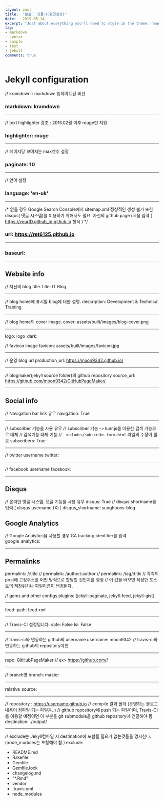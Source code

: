 ```yaml
---
layout: post
title:  "블로그 만들기(환경설정)"
date:   2019-05-14
excerpt: "Just about everything you'll need to style in the theme: headings, paragraphs, blockquotes, tables, code blocks, and more."
tag:
- markdown 
- syntax
- sample
- test
- jekyll
comments: true
---
```


# Jekyll configuration

// kramdown : markdown 업데이트된 버전
### markdown: kramdown
<hr/>

//  text highlighter 강조 : 2016.02월 이후 rouge만 지원
### highlighter: rouge
<hr/>

//  페이지당 보여지는 max갯수 설정
### paginate: 10
<hr/>

//  언어 설정
### language: 'en-uk'
<hr/>

/*  없을 경우 Google Search Console에서 sitemap.xml 정상적인 생성 불가
    또한 disqus( 댓글 시스템)를 이용하기 위해서도 필요.
    자신의 github page url을 입력 ( https://yourID.github_id.github.io 형식 )
*/
### url: https://ret6125.github.io
<hr/>


### baseurl:
<hr/>

## Website info
//  자신의 blog title.
title: IT Blog
<hr/>

//  blog home에 표시될 blog에 대한 설명.
description: Development & Technical Training
<hr/>

//  blog home의 cover image.
cover: assets/built/images/blog-cover.png
<hr/>

logo:
logo_dark:

//  favicon image
favicon: assets/built/images/favicon.jpg
<hr/>

//  운영 blog url
production_url: https://moon9342.github.io/
<hr/>

//  blogmaker(jekyll source folder)의 github repository
source_url: https://github.com/moon9342/GitHubPageMaker/
<hr/>

## Social info
//  Navigation bar link 유무
navigation: True
<hr/>

//  subscriber 기능을 사용 유무
//  subscriber 기능 -> lunr.js를 이용한 검색 기능으로 대체
//  검색기능 대체 기능
//  `_includes/subscribe-form.html` 파일의 수정이 필요
subscribers: True
<hr/>

//  twitter username
twitter:
<hr/>

//  facebook username
facebook:
<hr/>


## Disqus
//  온라인 댓글 시스템. 댓글 기능을 사용 유무
disqus: True
//  disqus shortname을 입력 ( disqus username (X) )
disqus_shortname: sunghoons-blog


## Google Analytics
//  Google Analytics을 사용할 경우 GA tracking identifier를 입력
google_analytics:
<hr/>

## Permalinks
permalink: /:title
//  permalink: /author/:author
//  permalink: /tag/:title
//  각각의 post에 고정주소를 어떤 방식으로 할당할 것인지를 결정
//  이 값을 바꾸면 작성한 포스트의 저장위치나 파일이름이 변경된다.

//  gems and other configs
plugins: [jekyll-paginate, jekyll-feed, jekyll-gist]
<hr/>

feed:
  path: feed.xml
<hr/>

//  Travis-CI 설정입니다.
safe: False
lsi: False
<hr/>

//  travis-ci와 연동하는 github의 username
username: moon9342
//  travis-ci와 연동하는 github의 repository이름
<hr/>

repo: GitHubPageMaker
//  ex> https://github.com/<username>/<repository>
<hr/>
    
//  branch명
branch: master
<hr/>

relative_source: 
<hr/>

//  repository : https://username.github.io
//  compile 결과 폴더 (운영하는 블로그 내용이 컴파일 되는 파일등..)
//  github repository에 push 되는 파일이며, Travis-CI를 이용할 예정이면 이 부분을 git submodule을 github repository에 연결해야 됨.
destination: ./output/
<hr/>

//  exclude는 Jekyll컴파일 시 destination에 포함될 필요가 없는것들을 명시한다. (node_modules는 포함해야 함.)
exclude:
  - README.md
  - Rakefile
  - Gemfile
  - Gemfile.lock
  - changelog.md
  - "*.Rmd"
  - vendor
  - .travis.yml
  - node_modules
